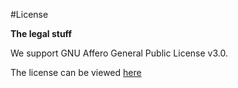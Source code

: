 #License

**The legal stuff**

 We support GNU Affero General Public License v3.0.

 The license can be viewed [here](https://github.com/SidShenoy/Atlas-of-Learning/blob/master/LICENSE)
